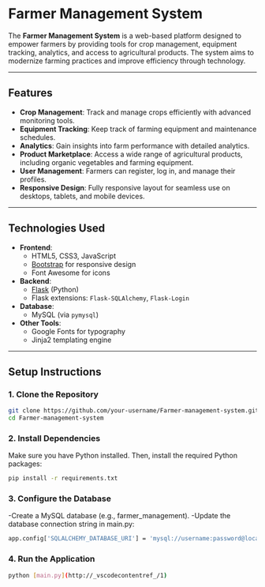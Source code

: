 # **Farmer Management System**

The **Farmer Management System** is a web-based platform designed to empower farmers by providing tools for crop management, equipment tracking, analytics, and access to agricultural products. The system aims to modernize farming practices and improve efficiency through technology.

---

## **Features**
- **Crop Management**: Track and manage crops efficiently with advanced monitoring tools.
- **Equipment Tracking**: Keep track of farming equipment and maintenance schedules.
- **Analytics**: Gain insights into farm performance with detailed analytics.
- **Product Marketplace**: Access a wide range of agricultural products, including organic vegetables and farming equipment.
- **User Management**: Farmers can register, log in, and manage their profiles.
- **Responsive Design**: Fully responsive layout for seamless use on desktops, tablets, and mobile devices.

---

## **Technologies Used**
- **Frontend**:
  - HTML5, CSS3, JavaScript
  - [Bootstrap](https://getbootstrap.com/) for responsive design
  - Font Awesome for icons
- **Backend**:
  - [Flask](https://flask.palletsprojects.com/) (Python)
  - Flask extensions: `Flask-SQLAlchemy`, `Flask-Login`
- **Database**:
  - MySQL (via `pymysql`)
- **Other Tools**:
  - Google Fonts for typography
  - Jinja2 templating engine

---

## **Setup Instructions**

### **1. Clone the Repository**
```bash
git clone https://github.com/your-username/Farmer-management-system.git
cd Farmer-management-system
```
### **2. Install Dependencies**
Make sure you have Python installed. Then, install the required Python packages:
```bash
pip install -r requirements.txt
```
### **3. Configure the Database**
  -Create a MySQL database (e.g., farmer_management).
  -Update the database connection string in main.py:
```bash
app.config['SQLALCHEMY_DATABASE_URI'] = 'mysql://username:password@localhost/farmer_management'
```
### **4. Run the Application**
```bash
python [main.py](http://_vscodecontentref_/1)
```
